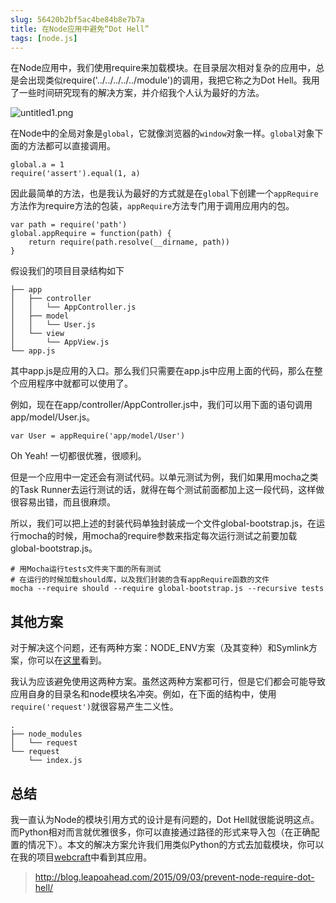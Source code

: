 ```yaml
---
slug: 56420b2bf5ac4be84b8e7b7a
title: 在Node应用中避免“Dot Hell”
tags: [node.js]
---
```


在Node应用中，我们使用require来加载模块。在目录层次相对复杂的应用中，总是会出现类似require('../../../../../module')的调用，我把它称之为Dot Hell。我用了一些时间研究现有的解决方案，并介绍我个人认为最好的方法。

 ![untitled1.png](http:https://static.gaoqixhb.com/FrKEMSFVmhH5Gedn6FL0igXtlN6Q)
 
在Node中的全局对象是`global`，它就像浏览器的`window`对象一样。`global`对象下面的方法都可以直接调用。
```
global.a = 1
require('assert').equal(1, a)
```

因此最简单的方法，也是我认为最好的方式就是在`global`下创建一个`appRequire`方法作为require方法的包装，`appRequire`方法专门用于调用应用内的包。

```
var path = require('path')
global.appRequire = function(path) {
    return require(path.resolve(__dirname, path))
}
```

假设我们的项目目录结构如下
```
├── app
│   ├── controller
│   │   └── AppController.js
│   ├── model
│   │   └── User.js
│   └── view
│       └── AppView.js
└── app.js
```

其中app.js是应用的入口。那么我们只需要在app.js中应用上面的代码，那么在整个应用程序中就都可以使用了。

例如，现在在app/controller/AppController.js中，我们可以用下面的语句调用app/model/User.js。
```
var User = appRequire('app/model/User')
```

Oh Yeah! 一切都很优雅，很顺利。

但是一个应用中一定还会有测试代码。以单元测试为例，我们如果用mocha之类的Task Runner去运行测试的话，就得在每个测试前面都加上这一段代码，这样做很容易出错，而且很麻烦。

所以，我们可以把上述的封装代码单独封装成一个文件global-bootstrap.js，在运行mocha的时候，用mocha的require参数来指定每次运行测试之前要加载global-bootstrap.js。

```
# 用Mocha运行tests文件夹下面的所有测试
# 在运行的时候加载should库，以及我们封装的含有appRequire函数的文件
mocha --require should --require global-bootstrap.js --recursive tests
```

## 其他方案

对于解决这个问题，还有两种方案：NODE_ENV方案（及其变种）和Symlink方案，你可以在[这里](https://gist.github.com/branneman/8048520)看到。

我认为应该避免使用这两种方案。虽然这两种方案都可行，但是它们都会可能导致应用自身的目录名和node模块名冲突。例如，在下面的结构中，使用`require('request')`就很容易产生二义性。

```
.
├── node_modules
│   └── request
└── request
    └── index.js
```

## 总结

我一直认为Node的模块引用方式的设计是有问题的，Dot Hell就很能说明这点。而Python相对而言就优雅很多，你可以直接通过路径的形式来导入包（在正确配置的情况下）。本文的解决方案允许我们用类似Python的方式去加载模块，你可以在我的项目[webcraft](https://github.com/tjwudi/webcraft)中看到其应用。

> http://blog.leapoahead.com/2015/09/03/prevent-node-require-dot-hell/
